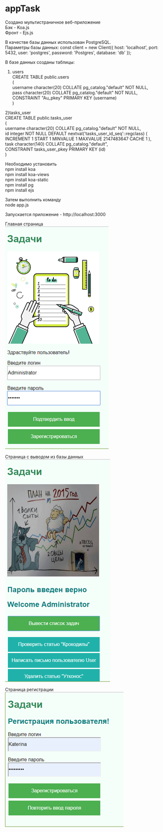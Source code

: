 # appTask  
Создано мультистраничное веб-приложение  
Бэк - Koa.js  
Фронт - Ejs.js  

В качестве базы данных использован PostgreSQL.  
Параметры базы данных: const client = new Client({ host: 'localhost', port: 5432, user: 'postgres', password: 'Postgres', database: 'db' });   

В базе данных созданы таблицы:   
1) users   
CREATE TABLE public.users  
(  
    username character(20) COLLATE pg_catalog."default" NOT NULL,  
    pass character(20) COLLATE pg_catalog."default" NOT NULL,  
    CONSTRAINT "Au_pkey" PRIMARY KEY (username)  
)

2)tasks_user  
CREATE TABLE public.tasks_user  
(  
    username character(20) COLLATE pg_catalog."default" NOT NULL,  
    id integer NOT NULL DEFAULT nextval('tasks_user_id_seq'::regclass) ( INCREMENT 1 START 1 MINVALUE 1 MAXVALUE 2147483647 CACHE 1 ),  
    task character(140) COLLATE pg_catalog."default",  
    CONSTRAINT tasks_user_pkey PRIMARY KEY (id)  
)  

Необходимо установить  
npm install koa  
npm install koa-views  
npm install koa-static  
npm install pg  
npm install ejs  

Затем выполнить команду  
node app.js  

Запускается приложение - http://localhost:3000  

Главная страница  
![alt text](images/index.png) 

Страница с выводом из базы данных  
![alt text](images/Zadachi.png) 

Страница регистрации  
![alt text](images/reristration.png) 
